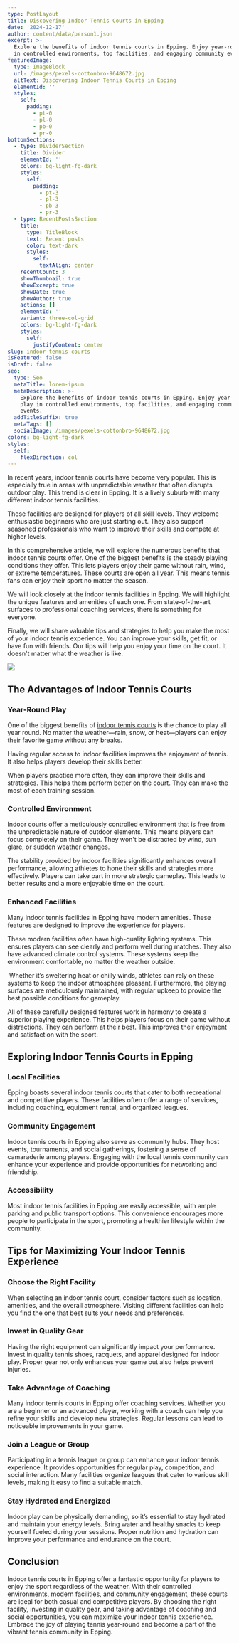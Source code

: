 ```yaml
---
type: PostLayout
title: Discovering Indoor Tennis Courts in Epping
date: '2024-12-17'
author: content/data/person1.json
excerpt: >-
  Explore the benefits of indoor tennis courts in Epping. Enjoy year-round play
  in controlled environments, top facilities, and engaging community events.
featuredImage:
  type: ImageBlock
  url: /images/pexels-cottonbro-9648672.jpg
  altText: Discovering Indoor Tennis Courts in Epping
  elementId: ''
  styles:
    self:
      padding:
        - pt-0
        - pl-0
        - pb-0
        - pr-0
bottomSections:
  - type: DividerSection
    title: Divider
    elementId: ''
    colors: bg-light-fg-dark
    styles:
      self:
        padding:
          - pt-3
          - pl-3
          - pb-3
          - pr-3
  - type: RecentPostsSection
    title:
      type: TitleBlock
      text: Recent posts
      color: text-dark
      styles:
        self:
          textAlign: center
    recentCount: 3
    showThumbnail: true
    showExcerpt: true
    showDate: true
    showAuthor: true
    actions: []
    elementId: ''
    variant: three-col-grid
    colors: bg-light-fg-dark
    styles:
      self:
        justifyContent: center
slug: indoor-tennis-courts
isFeatured: false
isDraft: false
seo:
  type: Seo
  metaTitle: lorem-ipsum
  metaDescription: >-
    Explore the benefits of indoor tennis courts in Epping. Enjoy year-round
    play in controlled environments, top facilities, and engaging community
    events.
  addTitleSuffix: true
  metaTags: []
  socialImage: /images/pexels-cottonbro-9648672.jpg
colors: bg-light-fg-dark
styles:
  self:
    flexDirection: col
---
```



In recent years, indoor tennis courts have become very popular. This is especially true in areas with unpredictable weather that often disrupts outdoor play. This trend is clear in Epping. It is a lively suburb with many different indoor tennis facilities. 

These facilities are designed for players of all skill levels. They welcome enthusiastic beginners who are just starting out. They also support seasoned professionals who want to improve their skills and compete at higher levels.

In this comprehensive article, we will explore the numerous benefits that indoor tennis courts offer. One of the biggest benefits is the steady playing conditions they offer. This lets players enjoy their game without rain, wind, or extreme temperatures. These courts are open all year. This means tennis fans can enjoy their sport no matter the season.

We will look closely at the indoor tennis facilities in Epping. We will highlight the unique features and amenities of each one. From state-of-the-art surfaces to professional coaching services, there is something for everyone.

Finally, we will share valuable tips and strategies to help you make the most of your indoor tennis experience. You can improve your skills, get fit, or have fun with friends. Our tips will help you enjoy your time on the court. It doesn't matter what the weather is like.

![](/images/pexels-cottonbro-9648672.jpg)




## The Advantages of Indoor Tennis Courts

### Year-Round Play

One of the biggest benefits of [indoor tennis courts](https://leisurecity.ymca.org.au/tennis/) is the chance to play all year round. No matter the weather—rain, snow, or heat—players can enjoy their favorite game without any breaks.

Having regular access to indoor facilities improves the enjoyment of tennis. It also helps players develop their skills better. 

When players practice more often, they can improve their skills and strategies. This helps them perform better on the court. They can make the most of each training session.




### Controlled Environment

Indoor courts offer a meticulously controlled environment that is free from the unpredictable nature of outdoor elements. This means players can focus completely on their game. They won't be distracted by wind, sun glare, or sudden weather changes. 

The stability provided by indoor facilities significantly enhances overall performance, allowing athletes to hone their skills and strategies more effectively. Players can take part in more strategic gameplay. This leads to better results and a more enjoyable time on the court.

### Enhanced Facilities

Many indoor tennis facilities in Epping have modern amenities. These features are designed to improve the experience for players.

These modern facilities often have high-quality lighting systems. This ensures players can see clearly and perform well during matches. They also have advanced climate control systems. These systems keep the environment comfortable, no matter the weather outside.

 Whether it’s sweltering heat or chilly winds, athletes can rely on these systems to keep the indoor atmosphere pleasant. Furthermore, the playing surfaces are meticulously maintained, with regular upkeep to provide the best possible conditions for gameplay. 

All of these carefully designed features work in harmony to create a superior playing experience. This helps players focus on their game without distractions. They can perform at their best. This improves their enjoyment and satisfaction with the sport.

## Exploring Indoor Tennis Courts in Epping

### Local Facilities

Epping boasts several indoor tennis courts that cater to both recreational and competitive players. These facilities often offer a range of services, including coaching, equipment rental, and organized leagues.

### Community Engagement

Indoor tennis courts in Epping also serve as community hubs. They host events, tournaments, and social gatherings, fostering a sense of camaraderie among players. Engaging with the local tennis community can enhance your experience and provide opportunities for networking and friendship.

### Accessibility

Most indoor tennis facilities in Epping are easily accessible, with ample parking and public transport options. This convenience encourages more people to participate in the sport, promoting a healthier lifestyle within the community.

## Tips for Maximizing Your Indoor Tennis Experience

### Choose the Right Facility

When selecting an indoor tennis court, consider factors such as location, amenities, and the overall atmosphere. Visiting different facilities can help you find the one that best suits your needs and preferences.

### Invest in Quality Gear

Having the right equipment can significantly impact your performance. Invest in quality tennis shoes, racquets, and apparel designed for indoor play. Proper gear not only enhances your game but also helps prevent injuries.

### Take Advantage of Coaching

Many indoor tennis courts in Epping offer coaching services. Whether you are a beginner or an advanced player, working with a coach can help you refine your skills and develop new strategies. Regular lessons can lead to noticeable improvements in your game.

### Join a League or Group

Participating in a tennis league or group can enhance your indoor tennis experience. It provides opportunities for regular play, competition, and social interaction. Many facilities organize leagues that cater to various skill levels, making it easy to find a suitable match.

### Stay Hydrated and Energized

Indoor play can be physically demanding, so it’s essential to stay hydrated and maintain your energy levels. Bring water and healthy snacks to keep yourself fueled during your sessions. Proper nutrition and hydration can improve your performance and endurance on the court.

## Conclusion

Indoor tennis courts in Epping offer a fantastic opportunity for players to enjoy the sport regardless of the weather. With their controlled environments, modern facilities, and community engagement, these courts are ideal for both casual and competitive players. By choosing the right facility, investing in quality gear, and taking advantage of coaching and social opportunities, you can maximize your indoor tennis experience. Embrace the joy of playing tennis year-round and become a part of the vibrant tennis community in Epping.
